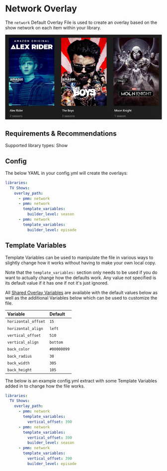 # Network Overlay

The `network` Default Overlay File is used to create an overlay based on the show network on each item within your library.

![](images/network.png)

## Requirements & Recommendations

Supported library types: Show

## Config

The below YAML in your config.yml will create the overlays:

```yaml
libraries:
  TV Shows:
    overlay_path:
      - pmm: network
      - pmm: network
        template_variables:
          builder_level: season
      - pmm: network
        template_variables:
          builder_level: episode
```

## Template Variables

Template Variables can be used to manipulate the file in various ways to slightly change how it works without having to make your own local copy.

Note that the `template_variables:` section only needs to be used if you do want to actually change how the defaults work. Any value not specified is its default value if it has one if not it's just ignored.

All [Shared Overlay Variables](../overlay_variables) are available with the default values below as well as the additional Variables below which can be used to customize the file.

| Variable            | Default     |
|:--------------------|:------------|
| `horizontal_offset` | `15`        |
| `horizontal_align`  | `left`      |
| `vertical_offset`   | `510`       |
| `vertical_align`    | `bottom`    |
| `back_color`        | `#00000099` |
| `back_radius`       | `30`        |
| `back_width`        | `305`       |
| `back_height`       | `105`       |


The below is an example config.yml extract with some Template Variables added in to change how the file works.

```yaml
libraries:
  TV Shows:
    overlay_path:
      - pmm: network
        template_variables:
          vertical_offset: 390
      - pmm: network
        template_variables:
          vertical_offset: 390
          builder_level: season
      - pmm: network
        template_variables:
          vertical_offset: 390
          builder_level: episode
```
